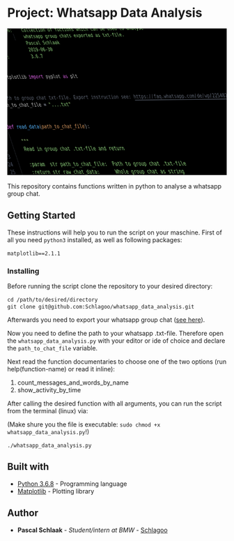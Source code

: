 # Project: Whatsapp Data Analysis 

![Preview](./preview_small.png)

This repository contains functions written in python to analyse a whatsapp group chat.

## Getting Started

These instructions will help you to run the script on your maschine. First of all you need `python3` installed, as well as following packages:

~~~
matplotlib==2.1.1
~~~

### Installing

Before running the script clone the repository to your desired directory:

~~~
cd /path/to/desired/directory
git clone git@github.com:Schlagoo/whatsapp_data_analysis.git
~~~

Afterwards you need to export your whatsapp group chat ([see here](https://faq.whatsapp.com/wp/22548236)).

Now you need to define the path to your whatsapp .txt-file. Therefore open the `whatsapp_data_analysis.py` with your editor or ide of choice and declare the `path_to_chat_file` variable.

Next read the function documentaries to choose one of the two options (run help(function-name) or read it inline):

1. count_messages_and_words_by_name
2. show_activity_by_time

After calling the desired function with all arguments, you can run the script from the terminal (linux) via:

(Make shure you the file is executable: `sudo chmod +x whatsapp_data_analysis.py`!)

~~~
./whatsapp_data_analysis.py
~~~

## Built with

* [Python 3.6.8](https://www.python.org/) - Programming language
* [Matplotlib](https://matplotlib.org/) - Plotting library



## Author

* **Pascal Schlaak** - *Student/intern at BMW* - [Schlagoo](https://github.com/Schlagoo)

